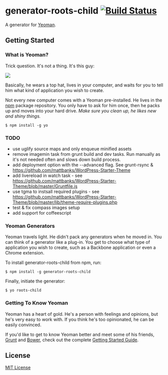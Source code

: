 # generator-roots-child [![Build Status](https://secure.travis-ci.org/duanecilliers/generator-roots-child.png?branch=master)](https://travis-ci.org/duanecilliers/generator-roots-child)

A generator for [Yeoman](http://yeoman.io).


## Getting Started

### What is Yeoman?

Trick question. It's not a thing. It's this guy:

![](http://i.imgur.com/JHaAlBJ.png)

Basically, he wears a top hat, lives in your computer, and waits for you to tell him what kind of application you wish to create.

Not every new computer comes with a Yeoman pre-installed. He lives in the [npm](https://npmjs.org) package repository. You only have to ask for him once, then he packs up and moves into your hard drive. *Make sure you clean up, he likes new and shiny things.*

```
$ npm install -g yo
```

### TODO

* use uglify source maps and only enqueue minified assets
* remove imagemin task from grunt build and dev tasks. Run manually as it's not needed often and slows down build process.
* add deployment option with the --advanced flag. See grunt-rsync & https://github.com/mattbanks/WordPress-Starter-Theme
* add livereload in watch task - see https://github.com/mattbanks/WordPress-Starter-Theme/blob/master/Gruntfile.js
* use tgma to instsall required plugins - see https://github.com/mattbanks/WordPress-Starter-Theme/blob/master/lib/theme-require-plugins.php
* test & fix compass images setup
* add support for coffeescript

### Yeoman Generators

Yeoman travels light. He didn't pack any generators when he moved in. You can think of a generator like a plug-in. You get to choose what type of application you wish to create, such as a Backbone application or even a Chrome extension.

To install generator-roots-child from npm, run:

```
$ npm install -g generator-roots-child
```

Finally, initiate the generator:

```
$ yo roots-child
```

### Getting To Know Yeoman

Yeoman has a heart of gold. He's a person with feelings and opinions, but he's very easy to work with. If you think he's too opinionated, he can be easily convinced.

If you'd like to get to know Yeoman better and meet some of his friends, [Grunt](http://gruntjs.com) and [Bower](http://bower.io), check out the complete [Getting Started Guide](https://github.com/yeoman/yeoman/wiki/Getting-Started).


## License

[MIT License](http://en.wikipedia.org/wiki/MIT_License)

